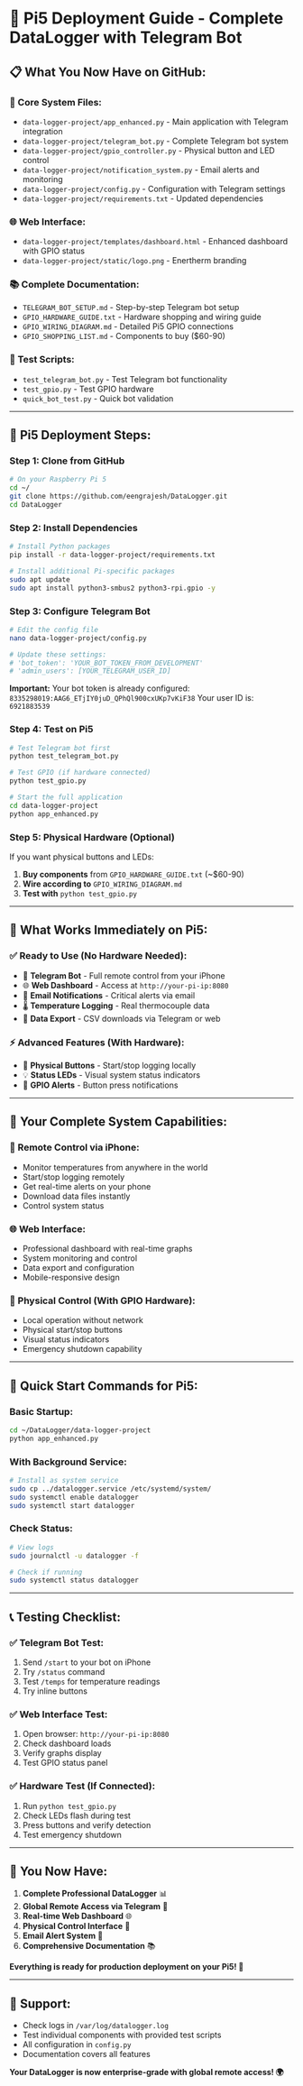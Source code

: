 # 🚀 Pi5 Deployment Guide - Complete DataLogger with Telegram Bot

## 📋 **What You Now Have on GitHub:**

### **🎯 Core System Files:**
- `data-logger-project/app_enhanced.py` - Main application with Telegram integration
- `data-logger-project/telegram_bot.py` - Complete Telegram bot system
- `data-logger-project/gpio_controller.py` - Physical button and LED control
- `data-logger-project/notification_system.py` - Email alerts and monitoring
- `data-logger-project/config.py` - Configuration with Telegram settings
- `data-logger-project/requirements.txt` - Updated dependencies

### **🌐 Web Interface:**
- `data-logger-project/templates/dashboard.html` - Enhanced dashboard with GPIO status
- `data-logger-project/static/logo.png` - Enertherm branding

### **📚 Complete Documentation:**
- `TELEGRAM_BOT_SETUP.md` - Step-by-step Telegram bot setup
- `GPIO_HARDWARE_GUIDE.txt` - Hardware shopping and wiring guide
- `GPIO_WIRING_DIAGRAM.md` - Detailed Pi5 GPIO connections
- `GPIO_SHOPPING_LIST.md` - Components to buy ($60-90)

### **🧪 Test Scripts:**
- `test_telegram_bot.py` - Test Telegram bot functionality
- `test_gpio.py` - Test GPIO hardware
- `quick_bot_test.py` - Quick bot validation

---

## 🔧 **Pi5 Deployment Steps:**

### **Step 1: Clone from GitHub**
```bash
# On your Raspberry Pi 5
cd ~/
git clone https://github.com/eengrajesh/DataLogger.git
cd DataLogger
```

### **Step 2: Install Dependencies**
```bash
# Install Python packages
pip install -r data-logger-project/requirements.txt

# Install additional Pi-specific packages
sudo apt update
sudo apt install python3-smbus2 python3-rpi.gpio -y
```

### **Step 3: Configure Telegram Bot**
```bash
# Edit the config file
nano data-logger-project/config.py

# Update these settings:
# 'bot_token': 'YOUR_BOT_TOKEN_FROM_DEVELOPMENT'
# 'admin_users': [YOUR_TELEGRAM_USER_ID]
```

**Important:** Your bot token is already configured: `8335298019:AAG6_ETjIY0juD_QPhQl900cxUKp7vKiF38`
Your user ID is: `6921883539`

### **Step 4: Test on Pi5**
```bash
# Test Telegram bot first
python test_telegram_bot.py

# Test GPIO (if hardware connected)
python test_gpio.py

# Start the full application
cd data-logger-project
python app_enhanced.py
```

### **Step 5: Physical Hardware (Optional)**
If you want physical buttons and LEDs:
1. **Buy components** from `GPIO_HARDWARE_GUIDE.txt` (~$60-90)
2. **Wire according to** `GPIO_WIRING_DIAGRAM.md`
3. **Test with** `python test_gpio.py`

---

## 📱 **What Works Immediately on Pi5:**

### **✅ Ready to Use (No Hardware Needed):**
- 🤖 **Telegram Bot** - Full remote control from your iPhone
- 🌐 **Web Dashboard** - Access at `http://your-pi-ip:8080`
- 📧 **Email Notifications** - Critical alerts via email
- 🌡️ **Temperature Logging** - Real thermocouple data
- 💾 **Data Export** - CSV downloads via Telegram or web

### **⚡ Advanced Features (With Hardware):**
- 🔘 **Physical Buttons** - Start/stop logging locally
- 💡 **Status LEDs** - Visual system status indicators
- 🚨 **GPIO Alerts** - Button press notifications

---

## 🎯 **Your Complete System Capabilities:**

### **📱 Remote Control via iPhone:**
- Monitor temperatures from anywhere in the world
- Start/stop logging remotely
- Get real-time alerts on your phone
- Download data files instantly
- Control system status

### **🌐 Web Interface:**
- Professional dashboard with real-time graphs
- System monitoring and control
- Data export and configuration
- Mobile-responsive design

### **🔘 Physical Control (With GPIO Hardware):**
- Local operation without network
- Physical start/stop buttons
- Visual status indicators
- Emergency shutdown capability

---

## 🚀 **Quick Start Commands for Pi5:**

### **Basic Startup:**
```bash
cd ~/DataLogger/data-logger-project
python app_enhanced.py
```

### **With Background Service:**
```bash
# Install as system service
sudo cp ../datalogger.service /etc/systemd/system/
sudo systemctl enable datalogger
sudo systemctl start datalogger
```

### **Check Status:**
```bash
# View logs
sudo journalctl -u datalogger -f

# Check if running
sudo systemctl status datalogger
```

---

## 📞 **Testing Checklist:**

### **✅ Telegram Bot Test:**
1. Send `/start` to your bot on iPhone
2. Try `/status` command
3. Test `/temps` for temperature readings
4. Try inline buttons

### **✅ Web Interface Test:**
1. Open browser: `http://your-pi-ip:8080`
2. Check dashboard loads
3. Verify graphs display
4. Test GPIO status panel

### **✅ Hardware Test (If Connected):**
1. Run `python test_gpio.py`
2. Check LEDs flash during test
3. Press buttons and verify detection
4. Test emergency shutdown

---

## 🎉 **You Now Have:**

1. **Complete Professional DataLogger** 📊
2. **Global Remote Access via Telegram** 📱
3. **Real-time Web Dashboard** 🌐
4. **Physical Control Interface** 🔘
5. **Email Alert System** 📧
6. **Comprehensive Documentation** 📚

**Everything is ready for production deployment on your Pi5! 🚀**

---

## 📧 **Support:**
- Check logs in `/var/log/datalogger.log`
- Test individual components with provided test scripts
- All configuration in `config.py`
- Documentation covers all features

**Your DataLogger is now enterprise-grade with global remote access! 🌍**